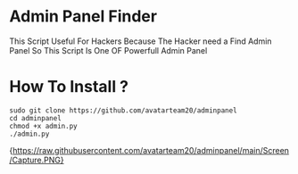 # Admin Panel Finder
This Script Useful For Hackers Because The Hacker need a Find Admin Panel So This Script Is One OF Powerfull Admin Panel   
# How To Install ?
```
sudo git clone https://github.com/avatarteam20/adminpanel
cd adminpanel
chmod +x admin.py
./admin.py
```
{https://raw.githubusercontent.com/avatarteam20/adminpanel/main/Screen/Capture.PNG}
